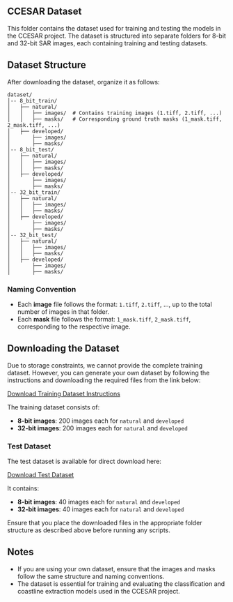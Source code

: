 ## CCESAR Dataset

This folder contains the dataset used for training and testing the models in the CCESAR project. The dataset is structured into separate folders for 8-bit and 32-bit SAR images, each containing training and testing datasets.

## Dataset Structure
After downloading the dataset, organize it as follows:

```
dataset/
│-- 8_bit_train/
│   ├── natural/
│   │   ├── images/  # Contains training images (1.tiff, 2.tiff, ...)
│   │   ├── masks/   # Corresponding ground truth masks (1_mask.tiff, 2_mask.tiff, ...)
│   ├── developed/
│       ├── images/
│       ├── masks/
│-- 8_bit_test/
│   ├── natural/
│   │   ├── images/
│   │   ├── masks/
│   ├── developed/
│       ├── images/
│       ├── masks/
│-- 32_bit_train/
│   ├── natural/
│   │   ├── images/
│   │   ├── masks/
│   ├── developed/
│       ├── images/
│       ├── masks/
│-- 32_bit_test/
│   ├── natural/
│   │   ├── images/
│   │   ├── masks/
│   ├── developed/
│       ├── images/
│       ├── masks/
```

### Naming Convention
- Each **image** file follows the format: `1.tiff`, `2.tiff`, ..., up to the total number of images in that folder.
- Each **mask** file follows the format: `1_mask.tiff`, `2_mask.tiff`, corresponding to the respective image.

## Downloading the Dataset
Due to storage constraints, we cannot provide the complete training dataset. However, you can generate your own dataset by following the instructions and downloading the required files from the link below:

[Download Training Dataset Instructions](https://drive.google.com/file/d/1jPK2MXFtgTPqbxE3blIpYcOy0WbMyOiq/view)

The training dataset consists of:
- **8-bit images**: 200 images each for `natural` and `developed`
- **32-bit images**: 200 images each for `natural` and `developed`

### Test Dataset
The test dataset is available for direct download here:

[Download Test Dataset](https://drive.google.com/drive/folders/1SR_7V9IlosRvSZrRc-bwcmArO41nHjmo)

It contains:
- **8-bit images**: 40 images each for `natural` and `developed`
- **32-bit images**: 40 images each for `natural` and `developed`

Ensure that you place the downloaded files in the appropriate folder structure as described above before running any scripts.

## Notes
- If you are using your own dataset, ensure that the images and masks follow the same structure and naming conventions.
- The dataset is essential for training and evaluating the classification and coastline extraction models used in the CCESAR project.
